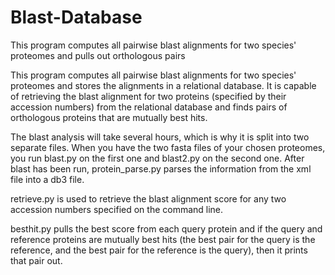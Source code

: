 # Blast-Database
This program computes all pairwise blast alignments for two species' proteomes and pulls out orthologous pairs

This program computes all pairwise blast alignments for two species' proteomes and stores the alignments in a relational database. 
It is capable of retrieving the blast alignment for two proteins (specified by their accession numbers) from the relational database and 
finds pairs of orthologous proteins that are mutually best hits.

The blast analysis will take several hours, which is why it is split into two separate files. 
When you have the two fasta files of your chosen proteomes, you run blast.py on the first one and blast2.py on the second one. 
After blast has been run, protein_parse.py parses the information from the xml file into a db3 file.

retrieve.py is used to retrieve the blast alignment score for any two accession numbers specified on the command line.

besthit.py pulls the best score from each query protein and if the query and reference proteins are mutually best hits 
(the best pair for the query is the reference, and the best pair for the reference is the query), then it prints that pair out.
